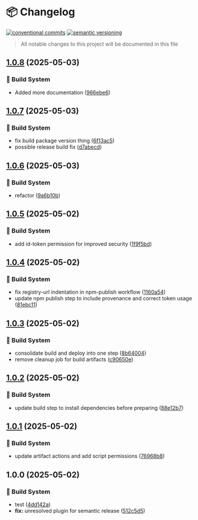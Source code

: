 # 📦 Changelog 
[![conventional commits](https://img.shields.io/badge/conventional%20commits-1.0.0-yellow.svg)](https://conventionalcommits.org)
[![semantic versioning](https://img.shields.io/badge/semantic%20versioning-2.0.0-green.svg)](https://semver.org)
> All notable changes to this project will be documented in this file

## [1.0.8](https://github.com/mmiscool/snipsplicer/compare/v1.0.7...v1.0.8) (2025-05-03)

### 🤖 Build System

* Added more documentation ([966ebe6](https://github.com/mmiscool/snipsplicer/commit/966ebe64a5406ebea2cd5c6a6f1962469a5a59df))

## [1.0.7](https://github.com/mmiscool/snipsplicer/compare/v1.0.6...v1.0.7) (2025-05-03)

### 🤖 Build System

* fix build package version thing ([6f13ac5](https://github.com/mmiscool/snipsplicer/commit/6f13ac58d90dd082d9d54cf6b01afb92a64e755f))
* possible release build fix ([d7abecd](https://github.com/mmiscool/snipsplicer/commit/d7abecd2942cc6066bdf704e48e5ebc0d9dd7e78))

## [1.0.6](https://github.com/mmiscool/snipsplicer/compare/v1.0.5...v1.0.6) (2025-05-03)

### 🤖 Build System

* refactor ([9a6b10b](https://github.com/mmiscool/snipsplicer/commit/9a6b10b66d3630234181f7944f53befc3af38607))

## [1.0.5](https://github.com/mmiscool/snipsplicer/compare/v1.0.4...v1.0.5) (2025-05-02)

### 🤖 Build System

* add id-token permission for improved security ([1f9f5bd](https://github.com/mmiscool/snipsplicer/commit/1f9f5bd35c45777b668269566ac99d08b374cead))

## [1.0.4](https://github.com/mmiscool/snipsplicer/compare/v1.0.3...v1.0.4) (2025-05-02)

### 🤖 Build System

* fix registry-url indentation in npm-publish workflow ([1160a54](https://github.com/mmiscool/snipsplicer/commit/1160a54c12bcf56e1073937783d6b0a12ab73823))
* update npm publish step to include provenance and correct token usage ([81ebc11](https://github.com/mmiscool/snipsplicer/commit/81ebc11f90b355f67ad36fbb53573a6076d5b028))

## [1.0.3](https://github.com/mmiscool/snipsplicer/compare/v1.0.2...v1.0.3) (2025-05-02)

### 🤖 Build System

* consolidate build and deploy into one step ([8b64004](https://github.com/mmiscool/snipsplicer/commit/8b640049864ccda867828e0edbaac3f516c8db51))
* remove cleanup job for build artifacts ([c90650e](https://github.com/mmiscool/snipsplicer/commit/c90650ef812b8de4cd95d3477fa9bdd4ee29f714))

## [1.0.2](https://github.com/mmiscool/snipsplicer/compare/v1.0.1...v1.0.2) (2025-05-02)

### 🤖 Build System

* update build step to install dependencies before preparing ([88e12b7](https://github.com/mmiscool/snipsplicer/commit/88e12b7ca0196597f639d058dd133068af88c079))

## [1.0.1](https://github.com/mmiscool/snipsplicer/compare/v1.0.0...v1.0.1) (2025-05-02)

### 🤖 Build System

* update artifact actions and add script permissions ([76968b8](https://github.com/mmiscool/snipsplicer/commit/76968b82ce8657fb7447e1a422eebce25dcd93fa))

## 1.0.0 (2025-05-02)

### 🤖 Build System

* test ([4dd142a](https://github.com/mmiscool/snipsplicer/commit/4dd142aaf04870450b6c003049383b485cc5196c))
* **fix:** unresolved plugin for semantic release ([512c5d5](https://github.com/mmiscool/snipsplicer/commit/512c5d5a5b6ca119b08982cef914834dbc945d3b))
